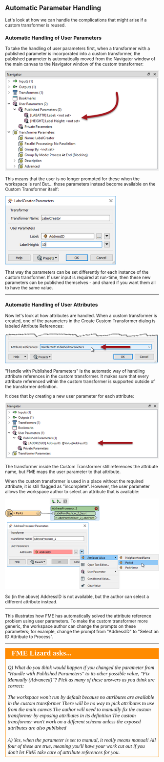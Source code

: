 ## Automatic Parameter Handling ##

Let's look at how we can handle the complications that might arise if a custom transformer is reused.


### Automatic Handling of User Parameters ###
To take the handling of user parameters first, when a transformer with a published parameter is incorporated into a custom transformer, the published parameter is automatically moved from the Navigator window of the main canvas to the Navigator window of the custom transformer:

![](./Images/Img5.024.CustomTransformerRePublishedParameter.png)

This means that the user is no longer prompted for these when the workspace is run! But... those parameters instead become available on the Custom Transformer itself:

![](./Images/Img5.025.CustomTransformerParameterInCanvas.png)

That way the parameters can be set differently for each instance of the custom transformer. If user input is required at run-time, then these new parameters can be published themselves - and shared if you want them all to have the same value.

---

### Automatic Handling of User Attributes ###

Now let's look at how attributes are handled. When a custom transformer is created, one of the parameters in the Create Custom Transformer dialog is labeled Attribute References:

![](./Images/Img5.026.CustomTransformerHandleWithOption.png)

"Handle with Published Parameters" is the automatic way of handling attribute references in the custom transformer. It makes sure that every attribute referenced within the custom transformer is supported outside of the transformer definition.

It does that by creating a new user parameter for each attribute:

![](./Images/Img5.027.CustomTransformerAttributeReferenceParam.png)

The transformer inside the Custom Transformer still references the attribute name, but FME maps the user parameter to that attribute.

When the custom transformer is used in a place without the required attribute, it is still flagged as "incomplete". However, the user parameter allows the workspace author to select an attribute that *is* available:

![](./Images/Img5.028.CustomTransformerAttributeReferenceCanvas.png)

So (in the above) AddressID is not available, but the author can select a different attribute instead.


---

This illustrates how FME has automatically solved the attribute reference problem using user parameters. To make the custom transformer more generic, the workspace author can change the prompts on these parameters; for example, change the prompt from "AddressID" to "Select an ID Attribute to Process".

---

<!--Person X Says Section-->

<table style="border-spacing: 0px">
<tr>
<td style="vertical-align:middle;background-color:darkorange;border: 2px solid darkorange">
<i class="fa fa-quote-left fa-lg fa-pull-left fa-fw" style="color:white;padding-right: 12px;vertical-align:text-top"></i>
<span style="color:white;font-size:x-large;font-weight: bold;font-family:serif">FME Lizard asks...</span>
</td>
</tr>

<tr>
<td style="border: 1px solid darkorange">
<span style="font-family:serif; font-style:italic; font-size:larger">

<quiz name="">
  <question multiple>
    <p>
      Q) What do you think would happen if you changed the parameter from "Handle with Published Parameters" to its other possible value, "Fix Manually (Advanced)"? Pick as many of these answers as you think are correct:
    </p>
    <answer correct>The workspace won't run by default because no attributes are available in the custom transformer</answer>
    <answer correct>There will be no way to pick attributes to use from the main canvas</answer>
    <answer correct>The author will need to manually fix the custom transformer by exposing attributes in its definition</answer>
    <answer correct>The custom transformer won't work on a different schema unless the exposed attributes are also published</answer>
    <br><br><explanation>A) Yes, when the parameter is set to manual, it really means manual! All four of these are true, meaning you'll have your work cut out if you don't let FME take care of attribute references for you.</explanation>
  </question>
</quiz>
</tr>
</table>